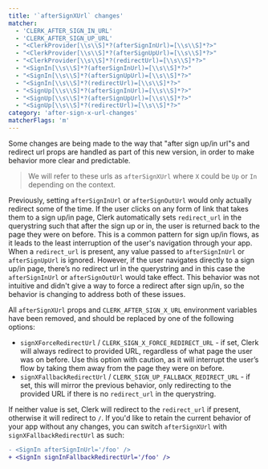```yaml
---
title: '`afterSignXUrl` changes'
matcher:
  - 'CLERK_AFTER_SIGN_IN_URL'
  - 'CLERK_AFTER_SIGN_UP_URL'
  - "<ClerkProvider[\\s\\S]*?(afterSignInUrl)=[\\s\\S]*?>"
  - "<ClerkProvider[\\s\\S]*?(afterSignUpUrl)=[\\s\\S]*?>"
  - "<ClerkProvider[\\s\\S]*?(redirectUrl)=[\\s\\S]*?>"
  - "<SignIn[\\s\\S]*?(afterSignInUrl)=[\\s\\S]*?>"
  - "<SignIn[\\s\\S]*?(afterSignUpUrl)=[\\s\\S]*?>"
  - "<SignIn[\\s\\S]*?(redirectUrl)=[\\s\\S]*?>"
  - "<SignUp[\\s\\S]*?(afterSignInUrl)=[\\s\\S]*?>"
  - "<SignUp[\\s\\S]*?(afterSignUpUrl)=[\\s\\S]*?>"
  - "<SignUp[\\s\\S]*?(redirectUrl)=[\\s\\S]*?>"
category: 'after-sign-x-url-changes'
matcherFlags: 'm'
---
```


Some changes are being made to the way that "after sign up/in url"s and redirect url props are handled as part of this new version, in order to make behavior more clear and predictable.

> We will refer to these urls as `afterSignXUrl` where `X` could be `Up` or `In` depending on the context.

Previously, setting `afterSignInUrl` or `afterSignOutUrl` would only actually redirect some of the time. If the user clicks on any form of link that takes them to a sign up/in page, Clerk automatically sets `redirect_url` in the querystring such that after the sign up or in, the user is returned back to the page they were on before. This is a common pattern for sign up/in flows, as it leads to the least interruption of the user's navigation through your app. When a `redirect_url` is present, any value passed to `afterSignInUrl` or `afterSignUpUrl` is ignored. However, if the user navigates directly to a sign up/in page, there’s no redirect url in the querystring and in this case the `afterSignInUrl` or `afterSignOutUrl` would take effect. This behavior was not intuitive and didn't give a way to force a redirect after sign up/in, so the behavior is changing to address both of these issues.

All `afterSignXUrl` props and `CLERK_AFTER_SIGN_X_URL` environment variables have been removed, and should be replaced by one of the following options:

- `signXForceRedirectUrl` / `CLERK_SIGN_X_FORCE_REDIRECT_URL` - if set, Clerk will always redirect to provided URL, regardless of what page the user was on before. Use this option with caution, as it will interrupt the user’s flow by taking them away from the page they were on before.
- `signXFallbackRedirectUrl` / `CLERK_SIGN_UP_FALLBACK_REDIRECT_URL` - if set, this will mirror the previous behavior, only redirecting to the provided URL if there is no `redirect_url` in the querystring.

If neither value is set, Clerk will redirect to the `redirect_url` if present, otherwise it will redirect to `/`. If you'd like to retain the current behavior of your app without any changes, you can switch `afterSignXUrl` with `signXFallbackRedirectUrl` as such:

```diff
- <SignIn afterSignInUrl='/foo' />
+ <SignIn signInFallbackRedirectUrl='/foo' />
```
